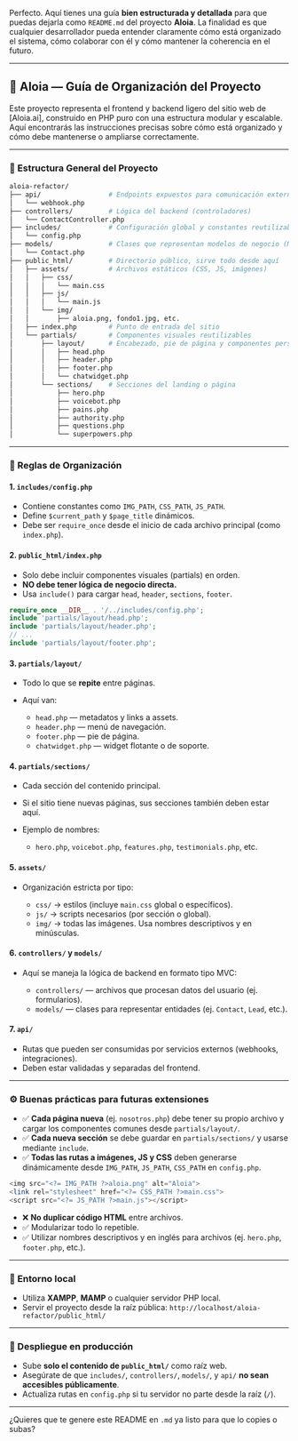 Perfecto. Aquí tienes una guía **bien estructurada y detallada** para que puedas dejarla como `README.md` del proyecto **Aloia**. La finalidad es que cualquier desarrollador pueda entender claramente cómo está organizado el sistema, cómo colaborar con él y cómo mantener la coherencia en el futuro.

---

## 🧠 Aloia — Guía de Organización del Proyecto

Este proyecto representa el frontend y backend ligero del sitio web de \[Aloia.ai], construido en PHP puro con una estructura modular y escalable. Aquí encontrarás las instrucciones precisas sobre cómo está organizado y cómo debe mantenerse o ampliarse correctamente.

---

### 📁 Estructura General del Proyecto

```bash
aloia-refactor/
├── api/                 # Endpoints expuestos para comunicación externa (ej. Webhooks)
│   └── webhook.php
├── controllers/         # Lógica del backend (controladores)
│   └── ContactController.php
├── includes/            # Configuración global y constantes reutilizables
│   └── config.php
├── models/              # Clases que representan modelos de negocio (MVC-lite)
│   └── Contact.php
├── public_html/         # Directorio público, sirve todo desde aquí
│   ├── assets/          # Archivos estáticos (CSS, JS, imágenes)
│   │   ├── css/
│   │   │   └── main.css
│   │   ├── js/
│   │   │   └── main.js
│   │   └── img/
│   │       ├── aloia.png, fondo1.jpg, etc.
│   ├── index.php        # Punto de entrada del sitio
│   └── partials/        # Componentes visuales reutilizables
│       ├── layout/      # Encabezado, pie de página y componentes persistentes
│       │   ├── head.php
│       │   ├── header.php
│       │   ├── footer.php
│       │   └── chatwidget.php
│       └── sections/    # Secciones del landing o página
│           ├── hero.php
│           ├── voicebot.php
│           ├── pains.php
│           ├── authority.php
│           ├── questions.php
│           └── superpowers.php
```

---

### 🔧 Reglas de Organización

#### 1. `includes/config.php`

* Contiene constantes como `IMG_PATH`, `CSS_PATH`, `JS_PATH`.
* Define `$current_path` y `$page_title` dinámicos.
* Debe ser `require_once` desde el inicio de cada archivo principal (como `index.php`).

#### 2. `public_html/index.php`

* Solo debe incluir componentes visuales (partials) en orden.
* **NO debe tener lógica de negocio directa.**
* Usa `include()` para cargar `head`, `header`, `sections`, `footer`.

```php
require_once __DIR__ . '/../includes/config.php';
include 'partials/layout/head.php';
include 'partials/layout/header.php';
// ...
include 'partials/layout/footer.php';
```

#### 3. `partials/layout/`

* Todo lo que se **repite** entre páginas.
* Aquí van:

  * `head.php` — metadatos y links a assets.
  * `header.php` — menú de navegación.
  * `footer.php` — pie de página.
  * `chatwidget.php` — widget flotante o de soporte.

#### 4. `partials/sections/`

* Cada sección del contenido principal.
* Si el sitio tiene nuevas páginas, sus secciones también deben estar aquí.
* Ejemplo de nombres:

  * `hero.php`, `voicebot.php`, `features.php`, `testimonials.php`, etc.

#### 5. `assets/`

* Organización estricta por tipo:

  * `css/` → estilos (incluye `main.css` global o específicos).
  * `js/` → scripts necesarios (por sección o global).
  * `img/` → todas las imágenes. Usa nombres descriptivos y en minúsculas.

#### 6. `controllers/` y `models/`

* Aquí se maneja la lógica de backend en formato tipo MVC:

  * `controllers/` — archivos que procesan datos del usuario (ej. formularios).
  * `models/` — clases para representar entidades (ej. `Contact`, `Lead`, etc.).

#### 7. `api/`

* Rutas que pueden ser consumidas por servicios externos (webhooks, integraciones).
* Deben estar validadas y separadas del frontend.

---

### ⚙️ Buenas prácticas para futuras extensiones

* ✅ **Cada página nueva** (ej. `nosotros.php`) debe tener su propio archivo y cargar los componentes comunes desde `partials/layout/`.
* ✅ **Cada nueva sección** se debe guardar en `partials/sections/` y usarse mediante `include`.
* ✅ **Todas las rutas a imágenes, JS y CSS** deben generarse dinámicamente desde `IMG_PATH`, `JS_PATH`, `CSS_PATH` en `config.php`.

```php
<img src="<?= IMG_PATH ?>aloia.png" alt="Aloia">
<link rel="stylesheet" href="<?= CSS_PATH ?>main.css">
<script src="<?= JS_PATH ?>main.js"></script>
```

* ❌ **No duplicar código HTML** entre archivos.
* ✅ Modularizar todo lo repetible.
* ✅ Utilizar nombres descriptivos y en inglés para archivos (ej. `hero.php`, `footer.php`, etc.).

---

### 🧪 Entorno local

* Utiliza **XAMPP**, **MAMP** o cualquier servidor PHP local.
* Servir el proyecto desde la raíz pública:
  `http://localhost/aloia-refactor/public_html/`

---

### 🚀 Despliegue en producción

* Sube **solo el contenido de `public_html/`** como raíz web.
* Asegúrate de que `includes/`, `controllers/`, `models/`, y `api/` **no sean accesibles públicamente**.
* Actualiza rutas en `config.php` si tu servidor no parte desde la raíz (`/`).

---

¿Quieres que te genere este README en `.md` ya listo para que lo copies o subas?
